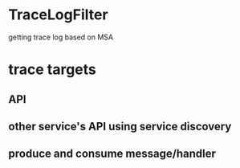 # TraceLogFilter
getting trace log based on MSA

# trace targets
## API
## other service's API using service discovery
## produce and consume message/handler
